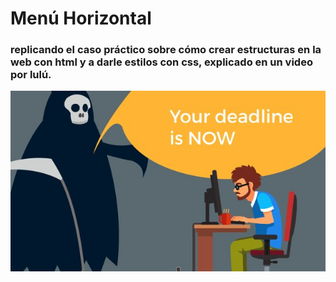 # Menú Horizontal
### replicando el caso práctico sobre cómo crear estructuras en la web con html y a darle estilos con css, explicado en un video por lulú.
![Con titulo](assets/imgs/dev.jpg "developer")
